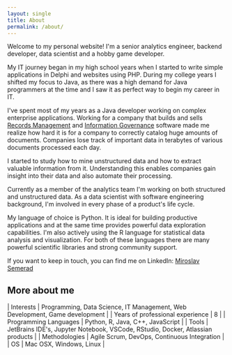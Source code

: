 ```yaml
---
layout: single
title: About
permalink: /about/
---
```


Welcome to my personal website! I'm a senior analytics engineer, backend developer, data scientist and a hobby game developer.

My IT journey began in my high school years when I started to write simple applications in Delphi and 
websites using PHP. During my college years I shifted my focus to Java, as there was a high
demand for Java programmers at the time and I saw it as perfect way to begin my career in IT.

I've spent most of my years as a Java developer working on complex enterprise applications.
Working for a company that builds and sells [Records Management](https://en.wikipedia.org/wiki/Records_management) and
[Information Governance](https://en.wikipedia.org/wiki/Information_governance) software made me realize 
how hard it is for a company to correctly catalog huge amounts of documents.
Companies lose track of important data in terabytes of various documents processed each day.

I started to study how to mine unstructured data and how to extract valuable information from it.
Understanding this enables companies gain insight into their data and also automate their processing.

Currently as a member of the analytics team I'm working on both structured and unstructured data.
As a data scientist with software engineering background, I'm involved in every phase of a product's life cycle.

My language of choice is Python. It is ideal for building productive applications and at the same time provides powerful data exploration capabilities. I'm also actively using the R language for statistical data analysis and visualization.
For both of these languages there are many powerful scientific libraries and strong community support.

If you want to keep in touch, you can find me on LinkedIn:
[Miroslav Semerad](https://www.linkedin.com/in/miroslav-semerad-0b620154)


## More about me

| Interests | Programming, Data Science, IT Management, Web Development, Game development |
| Years of professional experience | 8 |
| Programming Languages | Python, R, Java, C++, JavaScript |
| Tools | JetBrains IDE's, Jupyter Notebook, VSCode, RStudio, Docker, Atlassian products |
| Methodologies | Agile Scrum, DevOps, Continuous Integration |
| OS | Mac OSX, Windows, Linux |





